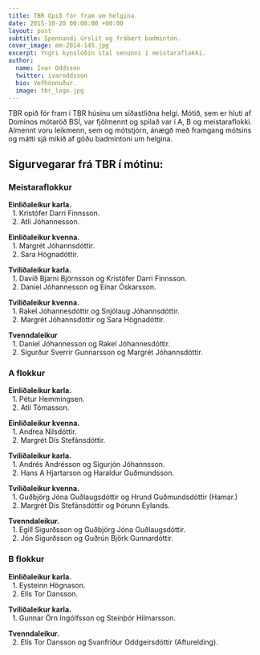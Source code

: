 ```yaml
---
title: TBR Opið fór fram um helgina.
date: 2015-10-20 00:00:00 +00:00
layout: post
subtitle: Spennandi úrslit og frábært badminton.
cover_image: em-2014-145.jpg
excerpt: Yngri kynslóðin stal senunni í meistaraflokki.
author:
  name: Ívar Oddsson
  twitter: ivaroddsson
  bio: Vefhönnuður.
  image: tbr_logo.jpg
---
```


TBR opið fór fram í TBR húsinu um síðastliðna helgi. Mótið, sem er hluti af Dominos mótaröð BSÍ, var fjölmennt og spilað var í A, B og meistaraflokki. Almennt voru leikmenn, sem og mótstjórn, ánægð með framgang mótsins og mátti sjá mikið af góðu badmintoni um helgina.

## <i class="fa fa-trophy"></i> Sigurvegarar frá TBR í mótinu:

### Meistaraflokkur   
**Einliðaleikur karla.**  
&nbsp;&nbsp;1. Kristófer Darri Finnsson.  
&nbsp;&nbsp;2. Atli Jóhannesson.

**Einliðaleikur kvenna.**  
&nbsp;&nbsp;1. Margrét Jóhannsdóttir.  
&nbsp;&nbsp;2. Sara Högnadóttir.

**Tvíliðaleikur karla.**  
&nbsp;&nbsp;1. Davíð Bjarni Björnsson og Kristófer Darri Finnsson.  
&nbsp;&nbsp;2. Daníel Jóhannesson og Einar Óskarsson.

**Tvíliðaleikur kvenna.**  
&nbsp;&nbsp;1. Rakel Jóhannesdóttir og Snjólaug Jóhannsdóttir.    
&nbsp;&nbsp;2. Margrét Jóhannsdóttir og Sara Högnadóttir.

**Tvenndaleikur**  
&nbsp;&nbsp;1. Daníel Jóhannesson og Rakel Jóhannesdóttir.  
&nbsp;&nbsp;2. Sigurður Sverrir Gunnarsson og Margrét Jóhannsdóttir.

### A flokkur
**Einliðaleikur karla.**  
&nbsp;&nbsp;1. Pétur Hemmingsen.  
&nbsp;&nbsp;2. Atli Tómasson.

**Einliðaleikur kvenna.**  
&nbsp;&nbsp;1. Andrea Nilsdóttir.  
&nbsp;&nbsp;2. Margrét Dís Stefánsdóttir.

**Tvíliðaleikur karla.**  
&nbsp;&nbsp;1. Andrés Andrésson og Sigurjón Jóhannsson.  
&nbsp;&nbsp;2. Hans A Hjartarson og Haraldur Guðmundsson.

**Tvíliðaleikur kvenna.**  
&nbsp;&nbsp;1. Guðbjörg Jóna Guðlaugsdóttir og Hrund Guðmundsdóttir (Hamar.)  
&nbsp;&nbsp;2. Margrét Dís Stefánsdóttir og Þórunn Eylands.

**Tvenndaleikur.**  
&nbsp;&nbsp;1. Egill Sigurðsson og Guðbjörg Jóna Guðlaugsdóttir.  
&nbsp;&nbsp;2. Jón Sigurðsson og Guðrún Björk Gunnardóttir.

### B flokkur
**Einliðaleikur karla.**  
&nbsp;&nbsp;1. Eysteinn Högnason.  
&nbsp;&nbsp;2. Elís Tor Dansson.

**Tvíliðaleikur karla.**  
&nbsp;&nbsp;1. Gunnar Örn Ingólfsson og Steinþór Hilmarsson.  

**Tvenndaleikur.**  
&nbsp;&nbsp;2. Elís Tor Dansson og Svanfríður Oddgeirsdóttir (Afturelding).  
